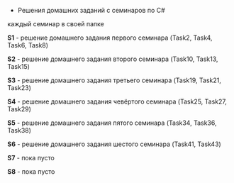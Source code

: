 * Решения домашних заданий с семинаров по C#

каждый семинар в своей папке

**S1** - решение домашнего задания первого семинара  (Task2, Task4, Task6, Task8)

**S2** - решение домашнего задания второго семинара (Task10, Task13, Task15)

**S3** - решение домашнего задания третьего семинара (Task19, Task21, Task23)

**S4** - решение домашнего задания чевёртого семинара  (Task25, Task27, Task29)

**S5** - решение домашнего задания пятого семинара (Task34, Task36, Task38)

**S6** - решение домашнего задания шестого семинара (Task41, Task43)

**S7** - пока пусто

**S8** - пока пусто